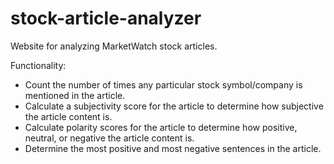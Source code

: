 # stock-article-analyzer

Website for analyzing MarketWatch stock articles.

Functionality:
- Count the number of times any particular stock symbol/company is mentioned in the article.
- Calculate a subjectivity score for the article to determine how subjective the article content is.
- Calculate polarity scores for the article to determine how positive, neutral, or negative the article content is.
- Determine the most positive and most negative sentences in the article.
